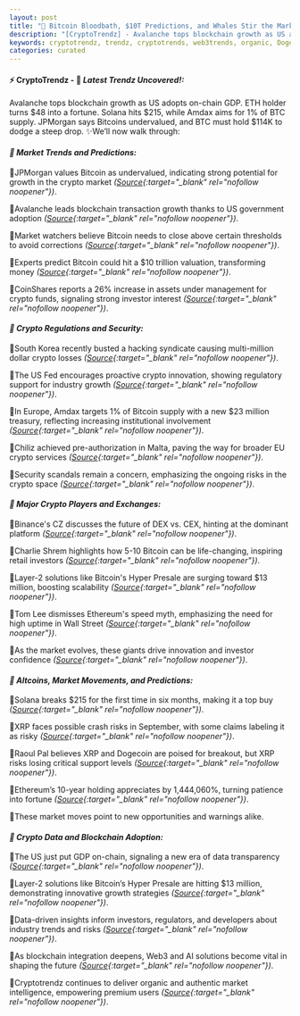 ```yaml
---
layout: post
title: "🌇 Bitcoin Bloodbath, $10T Predictions, and Whales Stir the Market"
description: "[CryptoTrendz] - Avalanche tops blockchain growth as US adopts on-chain GDP. ETH holder turns $48 into a fortune. Solana hits $215, while Amdax aims for 1% of BTC supply. JPMorgan says Bitcoins undervalued, and BTC must hold $114K to dodge a steep drop."
keywords: cryptotrendz, trendz, cryptotrends, web3trends, organic, Dogecoin, XRP, growth, BTC, Korea, Crypto, ETH, market, Bitcoin, Ethereum, Altcoins
categories: curated
---
```


#### ⚡ CryptoTrendz - 📌 *Latest Trendz Uncovered!:*

Avalanche tops blockchain growth as US adopts on-chain GDP. ETH holder turns $48 into a fortune. Solana hits $215, while Amdax aims for 1% of BTC supply. JPMorgan says Bitcoins undervalued, and BTC must hold $114K to dodge a steep drop. ✨We’ll now walk through:

#### *🔖 Market Trends and Predictions:*  

🔹JPMorgan values Bitcoin as undervalued, indicating strong potential for growth in the crypto market *([Source](https://s.avyag.com/bndz){:target="_blank" rel="nofollow noopener"})*.  

🔹Avalanche leads blockchain transaction growth thanks to US government adoption *([Source](https://s.avyag.com/iwyl){:target="_blank" rel="nofollow noopener"})*.  

🔹Market watchers believe Bitcoin needs to close above certain thresholds to avoid corrections *([Source](https://s.avyag.com/5m2o){:target="_blank" rel="nofollow noopener"})*.  

🔹Experts predict Bitcoin could hit a $10 trillion valuation, transforming money *([Source](https://s.avyag.com/upwn){:target="_blank" rel="nofollow noopener"})*.  

🔹CoinShares reports a 26% increase in assets under management for crypto funds, signaling strong investor interest *([Source](https://s.avyag.com/wxr9){:target="_blank" rel="nofollow noopener"})*.  

#### *🔖 Crypto Regulations and Security:*  

🔹South Korea recently busted a hacking syndicate causing multi-million dollar crypto losses *([Source](https://s.avyag.com/7qt3){:target="_blank" rel="nofollow noopener"})*.  

🔹The US Fed encourages proactive crypto innovation, showing regulatory support for industry growth *([Source](https://s.avyag.com/2f0p){:target="_blank" rel="nofollow noopener"})*.  

🔹In Europe, Amdax targets 1% of Bitcoin supply with a new $23 million treasury, reflecting increasing institutional involvement *([Source](https://s.avyag.com/bltr){:target="_blank" rel="nofollow noopener"})*.  

🔹Chiliz achieved pre-authorization in Malta, paving the way for broader EU crypto services *([Source](https://s.avyag.com/n65w){:target="_blank" rel="nofollow noopener"})*.  

🔹Security scandals remain a concern, emphasizing the ongoing risks in the crypto space *([Source](https://s.avyag.com/oxu3){:target="_blank" rel="nofollow noopener"})*.  

#### *🔖 Major Crypto Players and Exchanges:*  

🔹Binance's CZ discusses the future of DEX vs. CEX, hinting at the dominant platform *([Source](https://s.avyag.com/vy2b){:target="_blank" rel="nofollow noopener"})*.  

🔹Charlie Shrem highlights how 5-10 Bitcoin can be life-changing, inspiring retail investors *([Source](https://s.avyag.com/8nfj){:target="_blank" rel="nofollow noopener"})*.  

🔹Layer-2 solutions like Bitcoin's Hyper Presale are surging toward $13 million, boosting scalability *([Source](https://s.avyag.com/j7p9){:target="_blank" rel="nofollow noopener"})*.  

🔹Tom Lee dismisses Ethereum's speed myth, emphasizing the need for high uptime in Wall Street *([Source](https://s.avyag.com/e7zv){:target="_blank" rel="nofollow noopener"})*.  

🔹As the market evolves, these giants drive innovation and investor confidence *([Source](https://s.avyag.com/vy2b){:target="_blank" rel="nofollow noopener"})*.  

#### *🔖 Altcoins, Market Movements, and Predictions:*  

🔹Solana breaks $215 for the first time in six months, making it a top buy *([Source](https://s.avyag.com/exct){:target="_blank" rel="nofollow noopener"})*.  

🔹XRP faces possible crash risks in September, with some claims labeling it as risky *([Source](https://s.avyag.com/3y53){:target="_blank" rel="nofollow noopener"})*.  

🔹Raoul Pal believes XRP and Dogecoin are poised for breakout, but XRP risks losing critical support levels *([Source](https://s.avyag.com/mync){:target="_blank" rel="nofollow noopener"})*.  

🔹Ethereum’s 10-year holding appreciates by 1,444,060%, turning patience into fortune *([Source](https://s.avyag.com/p3kt){:target="_blank" rel="nofollow noopener"})*.  

🔹These market moves point to new opportunities and warnings alike.

#### *🔖 Crypto Data and Blockchain Adoption:*  

🔹The US just put GDP on-chain, signaling a new era of data transparency *([Source](https://s.avyag.com/tpif){:target="_blank" rel="nofollow noopener"})*.  

🔹Layer-2 solutions like Bitcoin’s Hyper Presale are hitting $13 million, demonstrating innovative growth strategies *([Source](https://s.avyag.com/j7p9){:target="_blank" rel="nofollow noopener"})*.  

🔹Data-driven insights inform investors, regulators, and developers about industry trends and risks *([Source](https://s.avyag.com/iwyl){:target="_blank" rel="nofollow noopener"})*.  

🔹As blockchain integration deepens, Web3 and AI solutions become vital in shaping the future *([Source](https://s.avyag.com/8nfj){:target="_blank" rel="nofollow noopener"})*.  

🔹Cryptotrendz continues to deliver organic and authentic market intelligence, empowering premium users *([Source](https://s.avyag.com/upwn){:target="_blank" rel="nofollow noopener"})*.
